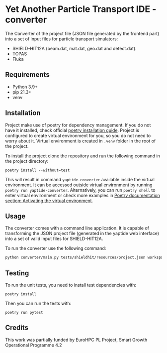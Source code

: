 # Yet Another Particle Transport IDE - converter

The Converter of the project file (JSON file generated by the frontend part) into a set of input files for particle transport simulators:

-   SHIELD-HIT12A (beam.dat, mat.dat, geo.dat and detect.dat).
-   TOPAS
-   Fluka

## Requirements

-   Python 3.9+
-   pip 21.3+
-   venv

## Installation

Project make use of poetry for dependency management. If you do not have it installed, check official [poetry installation guide](https://python-poetry.org/docs/).
Project is configured to create virtual environment for you, so you do not need to worry about it.
Virtual environment is created in `.venv` folder in the root of the project.

To install the project clone the repository and run the following command in the project directory:

```shell
poetry install --without=test
```

This will result in command `yaptide-converter` available inside the virtual environment.
It can be accessed outside virtual environment by running `poetry run yaptide-converter`.
Alternatively, you can run `poetry shell` to enter virtual environment or check more examples in [Poetry documentation section: Activating the virtual environment](https://python-poetry.org/docs/basic-usage#activating-the-virtual-environment).

## Usage

The converter comes with a command line application.
It is capable of transforming the JSON project file (generated in the yaptide web interface) into a set of valid input files for SHIELD-HIT12A.

To run the converter use the following command:

```bash
python converter/main.py tests/shieldhit/resources/project.json workspace
```

## Testing

To run the unit tests, you need to install test dependencies with:

```shell
poetry install
```

Then you can run the tests with:

```shell
poetry run pytest
```

## Credits

This work was partially funded by EuroHPC PL Project, Smart Growth Operational Programme 4.2
